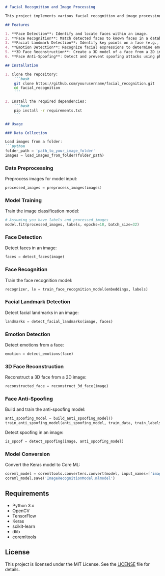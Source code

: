 ```markdown
# Facial Recognition and Image Processing

This project implements various facial recognition and image processing features using machine learning techniques. The features include face detection, face recognition, facial landmark detection, emotion detection, 3D face reconstruction, and face anti-spoofing.

## Features

1. **Face Detection**: Identify and locate faces within an image.
2. **Face Recognition**: Match detected faces to known faces in a database.
3. **Facial Landmark Detection**: Identify key points on a face (e.g., eyes, nose, mouth).
4. **Emotion Detection**: Recognize facial expressions to determine emotions.
5. **3D Face Reconstruction**: Create a 3D model of a face from a 2D image.
6. **Face Anti-Spoofing**: Detect and prevent spoofing attacks using photos or videos.

## Installation

1. Clone the repository:
    ```bash
    git clone https://github.com/yourusername/facial_recognition.git
    cd facial_recognition
    ```

2. Install the required dependencies:
    ```bash
    pip install -r requirements.txt
    ```

## Usage

### Data Collection

Load images from a folder:
```python
folder_path = 'path_to_your_image_folder'
images = load_images_from_folder(folder_path)
```

### Data Preprocessing

Preprocess images for model input:
```python
processed_images = preprocess_images(images)
```

### Model Training

Train the image classification model:
```python
# Assuming you have labels and processed_images
model.fit(processed_images, labels, epochs=10, batch_size=32)
```

### Face Detection

Detect faces in an image:
```python
faces = detect_faces(image)
```

### Face Recognition

Train the face recognition model:
```python
recognizer, le = train_face_recognition_model(embeddings, labels)
```

### Facial Landmark Detection

Detect facial landmarks in an image:
```python
landmarks = detect_facial_landmarks(image, faces)
```

### Emotion Detection

Detect emotions from a face:
```python
emotion = detect_emotions(face)
```

### 3D Face Reconstruction

Reconstruct a 3D face from a 2D image:
```python
reconstructed_face = reconstruct_3d_face(image)
```

### Face Anti-Spoofing

Build and train the anti-spoofing model:
```python
anti_spoofing_model = build_anti_spoofing_model()
train_anti_spoofing_model(anti_spoofing_model, train_data, train_labels)
```

Detect spoofing in an image:
```python
is_spoof = detect_spoofing(image, anti_spoofing_model)
```

### Model Conversion

Convert the Keras model to Core ML:
```python
coreml_model = coremltools.converters.convert(model, input_names=['image'], output_names=['output'])
coreml_model.save('ImageRecognitionModel.mlmodel')
```

## Requirements

- Python 3.x
- OpenCV
- TensorFlow
- Keras
- scikit-learn
- dlib
- coremltools

## License

This project is licensed under the MIT License. See the [LICENSE](LICENSE) file for details.
